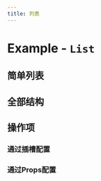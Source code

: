 ```yaml
---
title: 列表
---
```


# Example - `List`

## 简单列表

<Example name="list" ></Example>

## 全部结构

<Example name="list-complex" ></Example>

## 操作项

### 通过插槽配置

<Example name="list-operator" ></Example>

### 通过Props配置

<Example name="list-operator2" ></Example>
